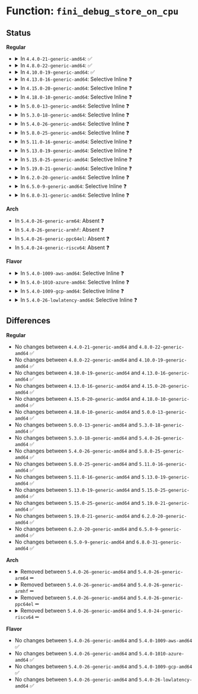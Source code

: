 # Function: <code>fini_debug_store_on_cpu</code>

## Status
<b>Regular</b>
<ul>
<li>
<details>
<summary>In <code>4.4.0-21-generic-amd64</code>: ✅</summary>

```c
void fini_debug_store_on_cpu(int cpu)
```

```json
{
  "name": "fini_debug_store_on_cpu",
  "collision_type": "Unique Global",
  "inline_type": "No",
  "funcs": [
    {
      "addr": 18446744071578911296,
      "name": "fini_debug_store_on_cpu",
      "external": true,
      "loc": "arch/x86/events/intel/ds.c:252",
      "file": "arch/x86/events/intel/ds.c",
      "inline": "seen, unknown",
      "caller_inline": [],
      "caller_func": [
        "arch/x86/events/intel/core.c:intel_pmu_cpu_dying",
        "arch/x86/events/intel/ds.c:release_ds_buffers"
      ]
    }
  ],
  "symbols": [
    {
      "addr": 18446744071578911296,
      "name": "fini_debug_store_on_cpu",
      "section": ".text",
      "bind": "STB_GLOBAL",
      "size": 55
    }
  ]
}
```
</details>
</li>
<li>
<details>
<summary>In <code>4.8.0-22-generic-amd64</code>: ✅</summary>

```c
void fini_debug_store_on_cpu(int cpu)
```

```json
{
  "name": "fini_debug_store_on_cpu",
  "collision_type": "Unique Global",
  "inline_type": "No",
  "funcs": [
    {
      "addr": 18446744071578909744,
      "name": "fini_debug_store_on_cpu",
      "external": true,
      "loc": "arch/x86/events/intel/ds.c:261",
      "file": "arch/x86/events/intel/ds.c",
      "inline": "seen, unknown",
      "caller_inline": [],
      "caller_func": [
        "arch/x86/events/intel/core.c:intel_pmu_cpu_dying",
        "arch/x86/events/intel/ds.c:release_ds_buffers"
      ]
    }
  ],
  "symbols": [
    {
      "addr": 18446744071578909744,
      "name": "fini_debug_store_on_cpu",
      "section": ".text",
      "bind": "STB_GLOBAL",
      "size": 55
    }
  ]
}
```
</details>
</li>
<li>
<details>
<summary>In <code>4.10.0-19-generic-amd64</code>: ✅</summary>

```c
void fini_debug_store_on_cpu(int cpu)
```

```json
{
  "name": "fini_debug_store_on_cpu",
  "collision_type": "Unique Global",
  "inline_type": "No",
  "funcs": [
    {
      "addr": 18446744071578910112,
      "name": "fini_debug_store_on_cpu",
      "external": true,
      "loc": "arch/x86/events/intel/ds.c:261",
      "file": "arch/x86/events/intel/ds.c",
      "inline": "seen, unknown",
      "caller_inline": [],
      "caller_func": [
        "arch/x86/events/intel/core.c:intel_pmu_cpu_dying",
        "arch/x86/events/intel/ds.c:release_ds_buffers"
      ]
    }
  ],
  "symbols": [
    {
      "addr": 18446744071578910112,
      "name": "fini_debug_store_on_cpu",
      "section": ".text",
      "bind": "STB_GLOBAL",
      "size": 55
    }
  ]
}
```
</details>
</li>
<li>
<details>
<summary>In <code>4.13.0-16-generic-amd64</code>: Selective Inline ❓</summary>

```c
void fini_debug_store_on_cpu(int cpu)
```

```json
{
  "name": "fini_debug_store_on_cpu",
  "collision_type": "Unique Global",
  "inline_type": "Selective",
  "funcs": [
    {
      "addr": 18446744071578903566,
      "name": "fini_debug_store_on_cpu",
      "external": true,
      "loc": "arch/x86/events/intel/ds.c:271",
      "file": "arch/x86/events/intel/ds.c",
      "inline": "not declared, inlined",
      "caller_inline": [
        "arch/x86/events/intel/ds.c:release_ds_buffers"
      ],
      "caller_func": [
        "arch/x86/events/intel/core.c:intel_pmu_cpu_dying"
      ]
    }
  ],
  "symbols": [
    {
      "addr": 18446744071578903472,
      "name": "fini_debug_store_on_cpu",
      "section": ".text",
      "bind": "STB_GLOBAL",
      "size": 56
    }
  ]
}
```
</details>
</li>
<li>
<details>
<summary>In <code>4.15.0-20-generic-amd64</code>: Selective Inline ❓</summary>

```c
void fini_debug_store_on_cpu(int cpu)
```

```json
{
  "name": "fini_debug_store_on_cpu",
  "collision_type": "Unique Global",
  "inline_type": "Selective",
  "funcs": [
    {
      "addr": 18446744071578905532,
      "name": "fini_debug_store_on_cpu",
      "external": true,
      "loc": "arch/x86/events/intel/ds.c:275",
      "file": "arch/x86/events/intel/ds.c",
      "inline": "not declared, inlined",
      "caller_inline": [
        "arch/x86/events/intel/ds.c:release_ds_buffers"
      ],
      "caller_func": [
        "arch/x86/events/intel/core.c:intel_pmu_cpu_dying"
      ]
    }
  ],
  "symbols": [
    {
      "addr": 18446744071578905376,
      "name": "fini_debug_store_on_cpu",
      "section": ".text",
      "bind": "STB_GLOBAL",
      "size": 54
    }
  ]
}
```
</details>
</li>
<li>
<details>
<summary>In <code>4.18.0-10-generic-amd64</code>: Selective Inline ❓</summary>

```c
void fini_debug_store_on_cpu(int cpu)
```

```json
{
  "name": "fini_debug_store_on_cpu",
  "collision_type": "Unique Global",
  "inline_type": "Selective",
  "funcs": [
    {
      "addr": 18446744071578907931,
      "name": "fini_debug_store_on_cpu",
      "external": true,
      "loc": "arch/x86/events/intel/ds.c:275",
      "file": "arch/x86/events/intel/ds.c",
      "inline": "not declared, inlined",
      "caller_inline": [
        "arch/x86/events/intel/ds.c:release_ds_buffers"
      ],
      "caller_func": [
        "arch/x86/events/intel/core.c:intel_pmu_cpu_dying"
      ]
    }
  ],
  "symbols": [
    {
      "addr": 18446744071578907744,
      "name": "fini_debug_store_on_cpu",
      "section": ".text",
      "bind": "STB_GLOBAL",
      "size": 54
    }
  ]
}
```
</details>
</li>
<li>
<details>
<summary>In <code>5.0.0-13-generic-amd64</code>: Selective Inline ❓</summary>

```c
void fini_debug_store_on_cpu(int cpu)
```

```json
{
  "name": "fini_debug_store_on_cpu",
  "collision_type": "Unique Global",
  "inline_type": "Selective",
  "funcs": [
    {
      "addr": 18446744071578909419,
      "name": "fini_debug_store_on_cpu",
      "external": true,
      "loc": "arch/x86/events/intel/ds.c:275",
      "file": "arch/x86/events/intel/ds.c",
      "inline": "not declared, inlined",
      "caller_inline": [
        "arch/x86/events/intel/ds.c:release_ds_buffers",
        "arch/x86/events/intel/ds.c:release_ds_buffers"
      ],
      "caller_func": [
        "arch/x86/events/intel/core.c:intel_pmu_cpu_dying"
      ]
    }
  ],
  "symbols": [
    {
      "addr": 18446744071578909232,
      "name": "fini_debug_store_on_cpu",
      "section": ".text",
      "bind": "STB_GLOBAL",
      "size": 54
    }
  ]
}
```
</details>
</li>
<li>
<details>
<summary>In <code>5.3.0-18-generic-amd64</code>: Selective Inline ❓</summary>

```c
void fini_debug_store_on_cpu(int cpu)
```

```json
{
  "name": "fini_debug_store_on_cpu",
  "collision_type": "Unique Global",
  "inline_type": "Selective",
  "funcs": [
    {
      "addr": 18446744071578913803,
      "name": "fini_debug_store_on_cpu",
      "external": true,
      "loc": "arch/x86/events/intel/ds.c:275",
      "file": "arch/x86/events/intel/ds.c",
      "inline": "not declared, inlined",
      "caller_inline": [
        "arch/x86/events/intel/ds.c:release_ds_buffers",
        "arch/x86/events/intel/ds.c:release_ds_buffers"
      ],
      "caller_func": [
        "arch/x86/events/intel/core.c:intel_pmu_cpu_dying"
      ]
    }
  ],
  "symbols": [
    {
      "addr": 18446744071578913616,
      "name": "fini_debug_store_on_cpu",
      "section": ".text",
      "bind": "STB_GLOBAL",
      "size": 55
    }
  ]
}
```
</details>
</li>
<li>
<details>
<summary>In <code>5.4.0-26-generic-amd64</code>: Selective Inline ❓</summary>

```c
void fini_debug_store_on_cpu(int cpu)
```

```json
{
  "name": "fini_debug_store_on_cpu",
  "collision_type": "Unique Global",
  "inline_type": "Selective",
  "funcs": [
    {
      "addr": 18446744071578915563,
      "name": "fini_debug_store_on_cpu",
      "external": true,
      "loc": "arch/x86/events/intel/ds.c:275",
      "file": "arch/x86/events/intel/ds.c",
      "inline": "not declared, inlined",
      "caller_inline": [
        "arch/x86/events/intel/ds.c:release_ds_buffers",
        "arch/x86/events/intel/ds.c:release_ds_buffers"
      ],
      "caller_func": [
        "arch/x86/events/intel/core.c:intel_pmu_cpu_dying"
      ]
    }
  ],
  "symbols": [
    {
      "addr": 18446744071578915376,
      "name": "fini_debug_store_on_cpu",
      "section": ".text",
      "bind": "STB_GLOBAL",
      "size": 55
    }
  ]
}
```
</details>
</li>
<li>
<details>
<summary>In <code>5.8.0-25-generic-amd64</code>: Selective Inline ❓</summary>

```c
void fini_debug_store_on_cpu(int cpu)
```

```json
{
  "name": "fini_debug_store_on_cpu",
  "collision_type": "Unique Global",
  "inline_type": "Selective",
  "funcs": [
    {
      "addr": 18446744071578921307,
      "name": "fini_debug_store_on_cpu",
      "external": true,
      "loc": "arch/x86/events/intel/ds.c:276",
      "file": "arch/x86/events/intel/ds.c",
      "inline": "not declared, inlined",
      "caller_inline": [
        "arch/x86/events/intel/ds.c:release_ds_buffers",
        "arch/x86/events/intel/ds.c:release_ds_buffers"
      ],
      "caller_func": [
        "arch/x86/events/intel/core.c:intel_pmu_cpu_dying"
      ]
    }
  ],
  "symbols": [
    {
      "addr": 18446744071578921120,
      "name": "fini_debug_store_on_cpu",
      "section": ".text",
      "bind": "STB_GLOBAL",
      "size": 55
    }
  ]
}
```
</details>
</li>
<li>
<details>
<summary>In <code>5.11.0-16-generic-amd64</code>: Selective Inline ❓</summary>

```c
void fini_debug_store_on_cpu(int cpu)
```

```json
{
  "name": "fini_debug_store_on_cpu",
  "collision_type": "Unique Global",
  "inline_type": "Selective",
  "funcs": [
    {
      "addr": 18446744071578920187,
      "name": "fini_debug_store_on_cpu",
      "external": true,
      "loc": "arch/x86/events/intel/ds.c:276",
      "file": "arch/x86/events/intel/ds.c",
      "inline": "not declared, inlined",
      "caller_inline": [
        "arch/x86/events/intel/ds.c:release_ds_buffers",
        "arch/x86/events/intel/ds.c:release_ds_buffers"
      ],
      "caller_func": [
        "arch/x86/events/intel/core.c:intel_pmu_cpu_dying"
      ]
    }
  ],
  "symbols": [
    {
      "addr": 18446744071578920000,
      "name": "fini_debug_store_on_cpu",
      "section": ".text",
      "bind": "STB_GLOBAL",
      "size": 55
    }
  ]
}
```
</details>
</li>
<li>
<details>
<summary>In <code>5.13.0-19-generic-amd64</code>: Selective Inline ❓</summary>

```c
void fini_debug_store_on_cpu(int cpu)
```

```json
{
  "name": "fini_debug_store_on_cpu",
  "collision_type": "Unique Global",
  "inline_type": "Selective",
  "funcs": [
    {
      "addr": 18446744071578924507,
      "name": "fini_debug_store_on_cpu",
      "external": true,
      "loc": "arch/x86/events/intel/ds.c:341",
      "file": "arch/x86/events/intel/ds.c",
      "inline": "not declared, inlined",
      "caller_inline": [
        "arch/x86/events/intel/ds.c:release_ds_buffers",
        "arch/x86/events/intel/ds.c:release_ds_buffers"
      ],
      "caller_func": [
        "arch/x86/events/intel/core.c:intel_pmu_cpu_dying"
      ]
    }
  ],
  "symbols": [
    {
      "addr": 18446744071578924320,
      "name": "fini_debug_store_on_cpu",
      "section": ".text",
      "bind": "STB_GLOBAL",
      "size": 55
    }
  ]
}
```
</details>
</li>
<li>
<details>
<summary>In <code>5.15.0-25-generic-amd64</code>: Selective Inline ❓</summary>

```c
void fini_debug_store_on_cpu(int cpu)
```

```json
{
  "name": "fini_debug_store_on_cpu",
  "collision_type": "Unique Global",
  "inline_type": "Selective",
  "funcs": [
    {
      "addr": 18446744071578929199,
      "name": "fini_debug_store_on_cpu",
      "external": true,
      "loc": "arch/x86/events/intel/ds.c:341",
      "file": "arch/x86/events/intel/ds.c",
      "inline": "not declared, inlined",
      "caller_inline": [
        "arch/x86/events/intel/ds.c:release_ds_buffers",
        "arch/x86/events/intel/ds.c:release_ds_buffers"
      ],
      "caller_func": [
        "arch/x86/events/intel/core.c:intel_pmu_cpu_dying"
      ]
    }
  ],
  "symbols": [
    {
      "addr": 18446744071578928960,
      "name": "fini_debug_store_on_cpu",
      "section": ".text",
      "bind": "STB_GLOBAL",
      "size": 96
    }
  ]
}
```
</details>
</li>
<li>
<details>
<summary>In <code>5.19.0-21-generic-amd64</code>: Selective Inline ❓</summary>

```c
void fini_debug_store_on_cpu(int cpu)
```

```json
{
  "name": "fini_debug_store_on_cpu",
  "collision_type": "Unique Global",
  "inline_type": "Selective",
  "funcs": [
    {
      "addr": 18446744071578936862,
      "name": "fini_debug_store_on_cpu",
      "external": true,
      "loc": "arch/x86/events/intel/ds.c:390",
      "file": "arch/x86/events/intel/ds.c",
      "inline": "not declared, inlined",
      "caller_inline": [
        "arch/x86/events/intel/ds.c:release_ds_buffers",
        "arch/x86/events/intel/ds.c:release_ds_buffers"
      ],
      "caller_func": [
        "arch/x86/events/intel/core.c:intel_pmu_cpu_dying"
      ]
    }
  ],
  "symbols": [
    {
      "addr": 18446744071578936608,
      "name": "fini_debug_store_on_cpu",
      "section": ".text",
      "bind": "STB_GLOBAL",
      "size": 109
    }
  ]
}
```
</details>
</li>
<li>
<details>
<summary>In <code>6.2.0-20-generic-amd64</code>: Selective Inline ❓</summary>

```c
void fini_debug_store_on_cpu(int cpu)
```

```json
{
  "name": "fini_debug_store_on_cpu",
  "collision_type": "Unique Global",
  "inline_type": "Selective",
  "funcs": [
    {
      "addr": 18446744071578953457,
      "name": "fini_debug_store_on_cpu",
      "external": true,
      "loc": "arch/x86/events/intel/ds.c:397",
      "file": "arch/x86/events/intel/ds.c",
      "inline": "not declared, inlined",
      "caller_inline": [
        "arch/x86/events/intel/ds.c:release_ds_buffers",
        "arch/x86/events/intel/ds.c:release_ds_buffers"
      ],
      "caller_func": [
        "arch/x86/events/intel/core.c:intel_pmu_cpu_dying"
      ]
    }
  ],
  "symbols": [
    {
      "addr": 18446744071578953200,
      "name": "fini_debug_store_on_cpu",
      "section": ".text",
      "bind": "STB_GLOBAL",
      "size": 109
    }
  ]
}
```
</details>
</li>
<li>
<details>
<summary>In <code>6.5.0-9-generic-amd64</code>: Selective Inline ❓</summary>

```c
void fini_debug_store_on_cpu(int cpu)
```

```json
{
  "name": "fini_debug_store_on_cpu",
  "collision_type": "Unique Global",
  "inline_type": "Selective",
  "funcs": [
    {
      "addr": 18446744071578952065,
      "name": "fini_debug_store_on_cpu",
      "external": true,
      "loc": "arch/x86/events/intel/ds.c:445",
      "file": "arch/x86/events/intel/ds.c",
      "inline": "not declared, inlined",
      "caller_inline": [
        "arch/x86/events/intel/ds.c:release_ds_buffers",
        "arch/x86/events/intel/ds.c:release_ds_buffers"
      ],
      "caller_func": [
        "arch/x86/events/intel/core.c:intel_pmu_cpu_dying"
      ]
    }
  ],
  "symbols": [
    {
      "addr": 18446744071578951808,
      "name": "fini_debug_store_on_cpu",
      "section": ".text",
      "bind": "STB_GLOBAL",
      "size": 109
    }
  ]
}
```
</details>
</li>
<li>
<details>
<summary>In <code>6.8.0-31-generic-amd64</code>: Selective Inline ❓</summary>

```c
void fini_debug_store_on_cpu(int cpu)
```

```json
{
  "name": "fini_debug_store_on_cpu",
  "collision_type": "Unique Global",
  "inline_type": "Selective",
  "funcs": [
    {
      "addr": 18446744071578975457,
      "name": "fini_debug_store_on_cpu",
      "external": true,
      "loc": "arch/x86/events/intel/ds.c:450",
      "file": "arch/x86/events/intel/ds.c",
      "inline": "not declared, inlined",
      "caller_inline": [
        "arch/x86/events/intel/ds.c:release_ds_buffers",
        "arch/x86/events/intel/ds.c:release_ds_buffers"
      ],
      "caller_func": [
        "arch/x86/events/intel/core.c:intel_pmu_cpu_dying"
      ]
    }
  ],
  "symbols": [
    {
      "addr": 18446744071578975200,
      "name": "fini_debug_store_on_cpu",
      "section": ".text",
      "bind": "STB_GLOBAL",
      "size": 109
    }
  ]
}
```
</details>
</li>
</ul>
<b>Arch</b>
<ul>
<li>
In <code>5.4.0-26-generic-arm64</code>: Absent ❓
</li>
<li>
In <code>5.4.0-26-generic-armhf</code>: Absent ❓
</li>
<li>
In <code>5.4.0-26-generic-ppc64el</code>: Absent ❓
</li>
<li>
In <code>5.4.0-24-generic-riscv64</code>: Absent ❓
</li>
</ul>
<b>Flavor</b>
<ul>
<li>
<details>
<summary>In <code>5.4.0-1009-aws-amd64</code>: Selective Inline ❓</summary>

```c
void fini_debug_store_on_cpu(int cpu)
```

```json
{
  "name": "fini_debug_store_on_cpu",
  "collision_type": "Unique Global",
  "inline_type": "Selective",
  "funcs": [
    {
      "addr": 18446744071578915563,
      "name": "fini_debug_store_on_cpu",
      "external": true,
      "loc": "arch/x86/events/intel/ds.c:275",
      "file": "arch/x86/events/intel/ds.c",
      "inline": "not declared, inlined",
      "caller_inline": [
        "arch/x86/events/intel/ds.c:release_ds_buffers",
        "arch/x86/events/intel/ds.c:release_ds_buffers"
      ],
      "caller_func": [
        "arch/x86/events/intel/core.c:intel_pmu_cpu_dying"
      ]
    }
  ],
  "symbols": [
    {
      "addr": 18446744071578915376,
      "name": "fini_debug_store_on_cpu",
      "section": ".text",
      "bind": "STB_GLOBAL",
      "size": 55
    }
  ]
}
```
</details>
</li>
<li>
<details>
<summary>In <code>5.4.0-1010-azure-amd64</code>: Selective Inline ❓</summary>

```c
void fini_debug_store_on_cpu(int cpu)
```

```json
{
  "name": "fini_debug_store_on_cpu",
  "collision_type": "Unique Global",
  "inline_type": "Selective",
  "funcs": [
    {
      "addr": 18446744071578910859,
      "name": "fini_debug_store_on_cpu",
      "external": true,
      "loc": "arch/x86/events/intel/ds.c:275",
      "file": "arch/x86/events/intel/ds.c",
      "inline": "not declared, inlined",
      "caller_inline": [
        "arch/x86/events/intel/ds.c:release_ds_buffers",
        "arch/x86/events/intel/ds.c:release_ds_buffers"
      ],
      "caller_func": [
        "arch/x86/events/intel/core.c:intel_pmu_cpu_dying"
      ]
    }
  ],
  "symbols": [
    {
      "addr": 18446744071578910672,
      "name": "fini_debug_store_on_cpu",
      "section": ".text",
      "bind": "STB_GLOBAL",
      "size": 55
    }
  ]
}
```
</details>
</li>
<li>
<details>
<summary>In <code>5.4.0-1009-gcp-amd64</code>: Selective Inline ❓</summary>

```c
void fini_debug_store_on_cpu(int cpu)
```

```json
{
  "name": "fini_debug_store_on_cpu",
  "collision_type": "Unique Global",
  "inline_type": "Selective",
  "funcs": [
    {
      "addr": 18446744071578915499,
      "name": "fini_debug_store_on_cpu",
      "external": true,
      "loc": "arch/x86/events/intel/ds.c:275",
      "file": "arch/x86/events/intel/ds.c",
      "inline": "not declared, inlined",
      "caller_inline": [
        "arch/x86/events/intel/ds.c:release_ds_buffers",
        "arch/x86/events/intel/ds.c:release_ds_buffers"
      ],
      "caller_func": [
        "arch/x86/events/intel/core.c:intel_pmu_cpu_dying"
      ]
    }
  ],
  "symbols": [
    {
      "addr": 18446744071578915312,
      "name": "fini_debug_store_on_cpu",
      "section": ".text",
      "bind": "STB_GLOBAL",
      "size": 55
    }
  ]
}
```
</details>
</li>
<li>
<details>
<summary>In <code>5.4.0-26-lowlatency-amd64</code>: Selective Inline ❓</summary>

```c
void fini_debug_store_on_cpu(int cpu)
```

```json
{
  "name": "fini_debug_store_on_cpu",
  "collision_type": "Unique Global",
  "inline_type": "Selective",
  "funcs": [
    {
      "addr": 18446744071578916027,
      "name": "fini_debug_store_on_cpu",
      "external": true,
      "loc": "arch/x86/events/intel/ds.c:275",
      "file": "arch/x86/events/intel/ds.c",
      "inline": "not declared, inlined",
      "caller_inline": [
        "arch/x86/events/intel/ds.c:release_ds_buffers",
        "arch/x86/events/intel/ds.c:release_ds_buffers"
      ],
      "caller_func": [
        "arch/x86/events/intel/core.c:intel_pmu_cpu_dying"
      ]
    }
  ],
  "symbols": [
    {
      "addr": 18446744071578915840,
      "name": "fini_debug_store_on_cpu",
      "section": ".text",
      "bind": "STB_GLOBAL",
      "size": 55
    }
  ]
}
```
</details>
</li>
</ul>

## Differences
<b>Regular</b>
<ul>
<li>
No changes between <code>4.4.0-21-generic-amd64</code> and <code>4.8.0-22-generic-amd64</code> ✅
</li>
<li>
No changes between <code>4.8.0-22-generic-amd64</code> and <code>4.10.0-19-generic-amd64</code> ✅
</li>
<li>
No changes between <code>4.10.0-19-generic-amd64</code> and <code>4.13.0-16-generic-amd64</code> ✅
</li>
<li>
No changes between <code>4.13.0-16-generic-amd64</code> and <code>4.15.0-20-generic-amd64</code> ✅
</li>
<li>
No changes between <code>4.15.0-20-generic-amd64</code> and <code>4.18.0-10-generic-amd64</code> ✅
</li>
<li>
No changes between <code>4.18.0-10-generic-amd64</code> and <code>5.0.0-13-generic-amd64</code> ✅
</li>
<li>
No changes between <code>5.0.0-13-generic-amd64</code> and <code>5.3.0-18-generic-amd64</code> ✅
</li>
<li>
No changes between <code>5.3.0-18-generic-amd64</code> and <code>5.4.0-26-generic-amd64</code> ✅
</li>
<li>
No changes between <code>5.4.0-26-generic-amd64</code> and <code>5.8.0-25-generic-amd64</code> ✅
</li>
<li>
No changes between <code>5.8.0-25-generic-amd64</code> and <code>5.11.0-16-generic-amd64</code> ✅
</li>
<li>
No changes between <code>5.11.0-16-generic-amd64</code> and <code>5.13.0-19-generic-amd64</code> ✅
</li>
<li>
No changes between <code>5.13.0-19-generic-amd64</code> and <code>5.15.0-25-generic-amd64</code> ✅
</li>
<li>
No changes between <code>5.15.0-25-generic-amd64</code> and <code>5.19.0-21-generic-amd64</code> ✅
</li>
<li>
No changes between <code>5.19.0-21-generic-amd64</code> and <code>6.2.0-20-generic-amd64</code> ✅
</li>
<li>
No changes between <code>6.2.0-20-generic-amd64</code> and <code>6.5.0-9-generic-amd64</code> ✅
</li>
<li>
No changes between <code>6.5.0-9-generic-amd64</code> and <code>6.8.0-31-generic-amd64</code> ✅
</li>
</ul>
<b>Arch</b>
<ul>
<li>
<details>
<summary>Removed between <code>5.4.0-26-generic-amd64</code> and <code>5.4.0-26-generic-arm64</code> ➖</summary>

```c
void fini_debug_store_on_cpu(int cpu)
```
</details>
</li>
<li>
<details>
<summary>Removed between <code>5.4.0-26-generic-amd64</code> and <code>5.4.0-26-generic-armhf</code> ➖</summary>

```c
void fini_debug_store_on_cpu(int cpu)
```
</details>
</li>
<li>
<details>
<summary>Removed between <code>5.4.0-26-generic-amd64</code> and <code>5.4.0-26-generic-ppc64el</code> ➖</summary>

```c
void fini_debug_store_on_cpu(int cpu)
```
</details>
</li>
<li>
<details>
<summary>Removed between <code>5.4.0-26-generic-amd64</code> and <code>5.4.0-24-generic-riscv64</code> ➖</summary>

```c
void fini_debug_store_on_cpu(int cpu)
```
</details>
</li>
</ul>
<b>Flavor</b>
<ul>
<li>
No changes between <code>5.4.0-26-generic-amd64</code> and <code>5.4.0-1009-aws-amd64</code> ✅
</li>
<li>
No changes between <code>5.4.0-26-generic-amd64</code> and <code>5.4.0-1010-azure-amd64</code> ✅
</li>
<li>
No changes between <code>5.4.0-26-generic-amd64</code> and <code>5.4.0-1009-gcp-amd64</code> ✅
</li>
<li>
No changes between <code>5.4.0-26-generic-amd64</code> and <code>5.4.0-26-lowlatency-amd64</code> ✅
</li>
</ul>
